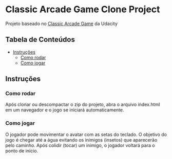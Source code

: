 # Classic Arcade Game Clone Project

Projeto baseado no [Classic Arcade Game](https://github.com/udacity/frontend-nanodegree-arcade-game) da Udacity

## Tabela de Conteúdos

- [Instruções](#instruções)
  - [Como rodar](#como-rodar)
  - [Como jogar](#como-jogar)

## Instruções

### Como rodar

Após clonar ou descompactar o zip do projeto, abra o arquivo index.html em um navegador e o jogo se iniciará
automaticamente.

### Como jogar

O jogador pode movimentar o avatar com as setas do teclado. O objetivo do jogo é chegar até a água evitando os
inimigos (insetos) que aparecerão pelo caminho. Após colidir (tocar) um inimigo, o jogador voltará para o ponto
de início.
